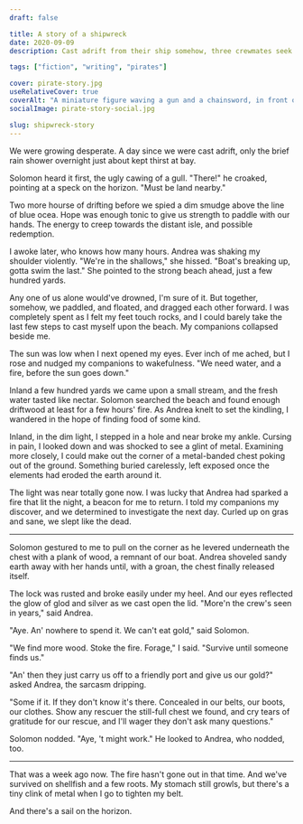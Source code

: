 ```yaml
---
draft: false

title: A story of a shipwreck
date: 2020-09-09
description: Cast adrift from their ship somehow, three crewmates seek succour. Perhaps a nearby island will bring shelter, and new discoveries.

tags: ["fiction", "writing", "pirates"]

cover: pirate-story.jpg
useRelativeCover: true
coverAlt: "A miniature figure waving a gun and a chainsword, in front of a pewter goblet with a squid shaped handle"
socialImage: pirate-story-social.jpg

slug: shipwreck-story
---
```


We were growing desperate. A day since we were cast adrift, only the brief rain shower overnight just about kept thirst at bay.

Solomon heard it first, the ugly cawing of a gull. "There!" he croaked, pointing at a speck on the horizon. "Must be land nearby."

Two more hourse of drifting before we spied a dim smudge above the line of blue ocea. Hope was enough tonic to give us strength to paddle with our hands. The energy to creep towards the distant isle, and possible redemption.

I awoke later, who knows how many hours. Andrea was shaking my shoulder violently. "We're in the shallows," she hissed. "Boat's breaking up, gotta swim the last." She pointed to the strong beach ahead, just a few hundred yards.

Any one of us alone would've drowned, I'm sure of it. But together, somehow, we paddled, and floated, and dragged each other forward. I was completely spent as I felt my feet touch rocks, and I could barely take the last few steps to cast myself upon the beach. My companions collapsed beside me.

The sun was low when I next opened my eyes. Ever inch of me ached, but I rose and nudged my companions to wakefulness. "We need water, and a fire, before the sun goes down."

Inland a few hundred yards we came upon a small stream, and the fresh water tasted like nectar. Solomon searched the beach and found enough driftwood at least for a few hours' fire. As Andrea knelt to set the kindling, I wandered in the hope of finding food of some kind.

Inland, in the dim light, I stepped in a hole and near broke my ankle. Cursing in pain, I looked down and was shocked to see a glint of metal. Examining more closely, I could make out the corner of a metal-banded chest poking out of the ground. Something buried carelessly, left exposed once the elements had eroded the earth around it.

The light was near totally gone now. I was lucky that Andrea had sparked a fire that lit the night, a beacon for me to return. I told my companions my discover, and we determined to investigate the next day. Curled up on gras and sane, we slept like the dead.

---

Solomon gestured to me to pull on the corner as he levered underneath the chest with a plank of wood, a remnant of our boat. Andrea shoveled sandy earth away with her hands until, with a groan, the chest finally released itself.

The lock was rusted and broke easily under my heel. And our eyes reflected the glow of glod and silver as we cast open the lid. "More'n the crew's seen in years," said Andrea.

"Aye. An' nowhere to spend it. We can't eat gold," said Solomon.

"We find more wood. Stoke the fire. Forage," I said. "Survive until someone finds us."

"An' then they just carry us off to a friendly port and give us our gold?" asked Andrea, the sarcasm dripping.

"Some if it. If they don't know it's there. Concealed in our belts, our boots, our clothes. Show any rescuer the still-full chest we found, and cry tears of gratitude for our rescue, and I'll wager they don't ask many questions."

Solomon nodded. "Aye, 't might work." He looked to Andrea, who nodded, too.

---

That was a week ago now. The fire hasn't gone out in that time. And we've survived on shellfish and a few roots. My stomach still growls, but there's a tiny clink of metal when I go to tighten my belt.

And there's a sail on the horizon.